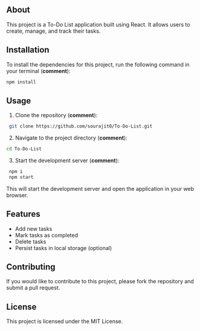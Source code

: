 ## About

This project is a To-Do List application built using React. It allows users to create, manage, and track their tasks.

## Installation

To install the dependencies for this project, run the following command in your terminal (**comment**):

 ```bash
 npm install
```

## Usage

1. Clone the repository (**comment**):

```bash
 git clone https://github.com/sourajit0/To-Do-List.git
```

2. Navigate to the project directory (**comment**):

```bash
cd To-Do-List
```

3. Start the development server (**comment**):

```bash
 npm i
 npm start
```

This will start the development server and open the application in your web browser.

## Features

* Add new tasks
* Mark tasks as completed
* Delete tasks
* Persist tasks in local storage (optional)

## Contributing

If you would like to contribute to this project, please fork the repository and submit a pull request.

## License

This project is licensed under the MIT License.

